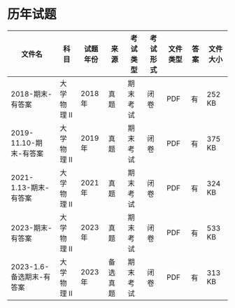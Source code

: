 # 历年试题

文件名|科目|试题年份|来源|考试类型|考试形式|文件类型|答案|文件大小
---|---|---|---|---|---|---|---|---
2018-期末-有答案|大学物理 Ⅱ|2018年|真题|期末考试|闭卷|PDF|有|252 KB
2019-11.10-期末-有答案|大学物理 Ⅱ|2019年|真题|期末考试|闭卷|PDF|有|375 KB
2021-1.13-期末-有答案|大学物理 Ⅱ|2021年|真题|期末考试|闭卷|PDF|有|324 KB
2023-期末-有答案|大学物理 Ⅱ|2023年|真题|期末考试|闭卷|PDF|有|533 KB
2023-1.6-备选期末-有答案|大学物理 Ⅱ|2023年|备选真题|期末考试|闭卷|PDF|有|313 KB
